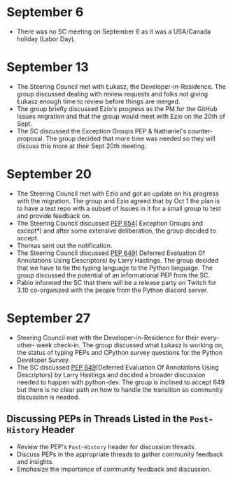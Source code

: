 # September 6
- There was no SC meeting on September 6 as it was a USA/Canada holiday (Labor Day).

# September 13
- The Steering Council met with Łukasz, the Developer-in-Residence. The group
  discussed dealing with review requests and folks not giving Łukasz enough
  time to review before things are merged.
- The group briefly discussed Ezio's progress as the PM for the GitHub Issues
  migration and that the group would meet with Ezio on the 20th of Sept.
- The SC discussed the Exception Groups PEP & Nathaniel's counter-proposal. The
  group decided that more time was needed so they will discuss this more at
  their Sept 20th meeting.

# September 20
- The Steering Council met with Ezio and got an update on his progress with the
  migration. The group and Ezio agreed that by Oct 1 the plan is to have a test
  repo with a subset of issues in it for a small group to test and provide
  feedback on.
- The Steering Council discussed [PEP 654](https://www.python.org/dev/peps/pep-0654/)(
  Exception Groups and except*) and after some extensive deliberation, the
  group decided to accept.
- Thomas sent out the notification.
- The Steering Council discussed [PEP 649](https://www.python.org/dev/peps/pep-0649/)(
  Deferred Evaluation Of Annotations Using Descriptors) by Larry Hastings. The
  group decided that we have to tie the typing language to the Python language.
  The group discussed the potential of an informational PEP from the SC.
- Pablo informed the SC that there will be a release party on Twitch for 3.10
  co-organized with the people from the Python discord server.

# September 27
- Steering Council met with the Developer-in-Residence for their every- other-
  week check-in. The group discussed what Łukasz is working on, the status of
  typing PEPs and CPython survey questions for the Python Developer Survey.
- The SC discussed [PEP 649](https://www.python.org/dev/peps/pep-0649/)(Deferred
  Evaluation Of Annotations Using Descriptors) by Larry Hastings and decided a
  broader discussion needed to happen with python-dev. The group is inclined to
  accept 649 but there is no clear path on how to handle the transition so community
  discussion is needed.

## Discussing PEPs in Threads Listed in the `Post-History` Header

- Review the PEP's `Post-History` header for discussion threads.
- Discuss PEPs in the appropriate threads to gather community feedback and insights.
- Emphasize the importance of community feedback and discussion.
